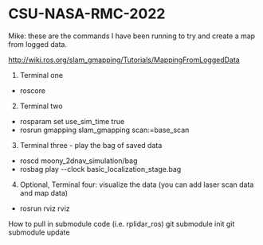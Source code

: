 # CSU-NASA-RMC-2022

Mike: these are the commands I have been running to try and create a map from logged data.

http://wiki.ros.org/slam_gmapping/Tutorials/MappingFromLoggedData

1. Terminal one
- roscore
2. Terminal two
- rosparam set use_sim_time true
- rosrun gmapping slam_gmapping scan:=base_scan
3. Terminal three - play the bag of saved data
- roscd moony_2dnav_simulation/bag
- rosbag play --clock basic_localization_stage.bag
4. Optional, Terminal four: visualize the data (you can add laser scan data and map data)
- rosrun rviz rviz

How to pull in submodule code (i.e. rplidar_ros)
    git submodule init
    git submodule update